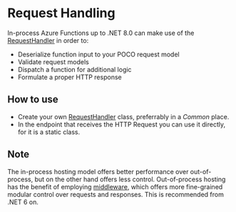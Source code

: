 # Request Handling

In-process Azure Functions up to .NET 8.0 can make use of the [RequestHandler](../RequestHandlerNETCore31/RequestHandler.cs) in order to:

- Deserialize function input to your POCO request model
- Validate request models
- Dispatch a function for additional logic
- Formulate a proper HTTP response

## How to use

- Create your own [RequestHandler](../RequestHandlerNETCore31/RequestHandler.cs) class, preferrably in a _Common_ place.
- In the endpoint that receives the HTTP Request you can use it directly, for it is a static class.

## Note

The in-process hosting model offers better performance over out-of-process, but on the other hand offers less control. Out-of-process hosting has the benefit of employing [middleware](https://docs.microsoft.com/en-us/aspnet/core/fundamentals/middleware/?view=aspnetcore-6.0), which offers more fine-grained modular control over requests and responses. This is recommended from .NET 6 on.
